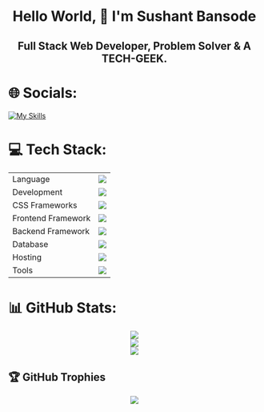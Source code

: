 <h1 align="center">Hello World, 👋 I'm Sushant Bansode</h1>
<h2 align="center">Full Stack Web Developer, Problem Solver & A TECH-GEEK.</h2>

# 🌐 Socials:
[![My Skills](https://skillicons.dev/icons?i=linkedin)](https://linkedin.com/in/sushantbansode) 

# 💻 Tech Stack:
<table align="center">
<tr>
<td>Language</td>
<td> <a href="https://github.com/Sushant-Bansode" >
    <img src="https://skillicons.dev/icons?i=c,cpp,java,python,js" />
</a> 
</td>
</tr>

<tr>
<td>Development</td>
<td> <a href="https://github.com/Sushant-Bansode" >
    <img src="https://skillicons.dev/icons?i=html,css,javascript,typescript" />
  </a>
</td>
</tr>

<tr>
<td>CSS Frameworks</td>
<td> <a href="https://github.com/Sushant-Bansode" >
    <img src="https://skillicons.dev/icons?i=bootstrap,tailwind" />
  </a>
 </td>
</tr>
<tr>
<td>Frontend Framework</td>
<td> <a href="https://github.com/Sushant-Bansode" >
    <img src="https://skillicons.dev/icons?i=react,angular" />
  </a>
 </td>
</tr>

<tr>
<td>Backend Framework</td>
<td> <a href="https://github.com/Sushant-Bansode" >
    <img src="https://skillicons.dev/icons?i=nodejs,express" />
   </a>
</td>
</tr>

<td>Database</td>
<td> <a href="https://github.com/Sushant-Bansode" >
    <img src="https://skillicons.dev/icons?i=mysql,mongodb" />
   </a>
</td>
</tr>

<tr>
<td>Hosting</td>
<td> <a href="https://github.com/Sushant-Bansode" >
    <img src="https://skillicons.dev/icons?i=vercel,firebase,github,aws,heroku,netlify" />
  </a>
</td>
</tr>
<tr>
<td>Tools</td>
<td> <a href="https://github.com/Sushant-Bansode" >
    <img src="https://skillicons.dev/icons?i=git,github,vscode,eclipse,replit,stackoverflow,postman" />
  </a>
</td>
</tr>
</table>

# 📊 GitHub Stats:
<p align="center">
    <img src="https://github-readme-stats.vercel.app/api?username=Sushant-Bansode&theme=dark&hide_border=false&include_all_commits=false&count_private=true" /><br/>
    <img src="https://github-readme-streak-stats.herokuapp.com/?user=Sushant-Bansode&theme=dark&hide_border=false" /><br/>
    <img src="https://github-readme-stats.vercel.app/api/top-langs/?username=Sushant-Bansode&theme=dark&hide_border=false&include_all_commits=false&count_private=true&layout=compact" />
</p>

## 🏆 GitHub Trophies
<p align="center">
    <img src="https://github-profile-trophy.vercel.app/?username=Sushant-Bansode&theme=discord&no-frame=false&no-bg=true&margin-w=4" />
</p>
